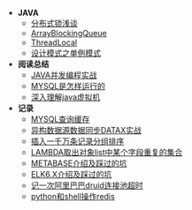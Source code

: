 - **JAVA**
    - [分布式锁浅谈](JAVA/DISTRIBUTEDLOCK.md)
    - [ArrayBlockingQueue](JAVA/ArrayBlockingQueue.md)
    - [ThreadLocal](JAVA/ThreadLocal.md)
    - [设计模式之单例模式](JAVA/singleton.md)
- **阅读总结**
    - [JAVA并发编程实战](READING/CONCURRENTPROGAMMING.md)
    - [MYSQL是怎样运行的](READING/MYSQLPRINCIPLE.md)
    - [深入理解java虚拟机](READING/JAVAVIRTUALMACHINE.md)
- **记录**
    - [MYSQL查询缓存](RECORD/MYSQLCACHERECORD.md)
    - [异构数据源数据同步DATAX实战](RECORD/DATAXRECORD.md)
    - [插入一千万条记录分组排序](RECORD/DATAFORKJOIN.md)
    - [LAMBDA取出对象list中某个字段重复的集合](RECORD/FETCHDUPLICATESET-LAMBDA.md)
    - [METABASE介绍及踩过的坑](RECORD/METABASERECORD.md)
    - [ELK6.X介绍及踩过的坑](RECORD/ELKRECORD.md)
    - [记一次阿里巴巴druid连接池超时](RECORD/DRUIDTIMEOUTRECORD.md)
    - [python和shell操作redis](RECORD/PYTHONORSHELLCALLREDIS.md)